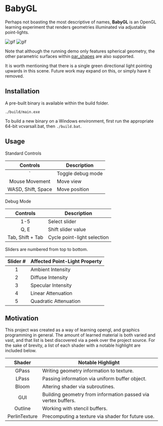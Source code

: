 BabyGL
======
Perhaps not boasting the most descriptive of names, **BabyGL** is an OpenGL
learning experiment that renders geometries illuminated via adjustable
point-lights.

![gif](http://i.imgur.com/SszIbqL.gif)
![gif](http://i.imgur.com/DkBhajr.gif)

Note that although the running demo only features spherical geometry, the other
parametric surfaces within [par_shapes](http://github.prideout.net/shapes) are
also supported.  
  
It is worth mentioning that there is a single green directional light pointing
upwards in this scene. Future work may expand on this, or simply have it removed.

Installation
------------

A pre-built binary is available within the build folder.
```
./build/main.exe
```

To build a new binary on a Windows environment, first run the appropriate 64-bit
vcvarsall.bat, then `./build.bat`.

Usage
-----

Standard Controls

| Controls | Description |
| :---: | --- |
| ` | Toggle debug mode |
| Mouse Movement | Move view |
| WASD, Shift, Space | Move position |

Debug Mode

| Controls | Description |
| :---: | --- |
| 1-5 | Select slider |
| Q, E | Shift slider value |
| Tab, Shift + Tab | Cycle point-light selection |

Sliders are numbered from top to bottom. 

| Slider # | Affected Point-Light Property | 
| :---: | --- |
| 1 | Ambient Intensity | 
| 2 | Diffuse Intensity | 
| 3 | Specular Intensity |
| 4 | Linear Attenuation | 
| 5 | Quadratic Attenuation |
  
Motivation
----------

This project was created as a way of learning opengl, and graphics programming
in general. The amount of learned material is both varied and vast, and that
list is best discovered via a peek over the project source. For the sake of
brevity, a list of each shader with a notable highlight are included below.

| Shader | Notable Highlight |
| :---: | --- |
| GPass | Writing geometry information to texture. |
| LPass | Passing information via uniform buffer object. |
| Bloom | Altering shader via subroutines. |
| GUI | Building geometry from information passed via vertex buffers. |
| Outline | Working with stencil buffers. |
| PerlinTexture | Precomputing a texture via shader for future use. |
